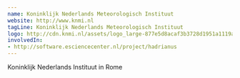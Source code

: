 ```yaml
---
name: Koninklijk Nederlands Meteorologisch Instituut
website: http://www.knmi.nl
tagLine: Koninklijk Nederlands Meteorologisch Instituut
logo: http://cdn.knmi.nl/assets/logo_large-877e5d8acaf3b3728d1951a1119ac002.png
involvedIn:
- http://software.esciencecenter.nl/project/hadrianus
---
```

Koninklijk Nederlands Instituut in Rome
